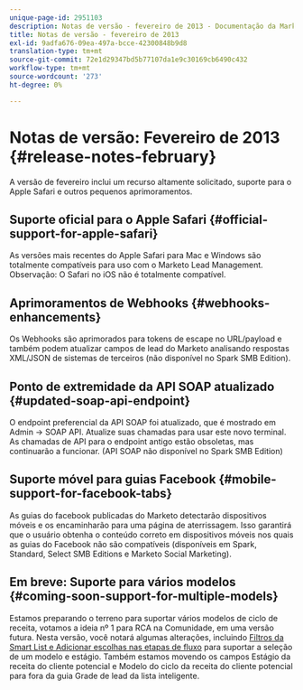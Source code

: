 ```yaml
---
unique-page-id: 2951103
description: Notas de versão - fevereiro de 2013 - Documentação da Marketo - Documentação do produto
title: Notas de versão - fevereiro de 2013
exl-id: 9adfa676-09ea-497a-bcce-42300848b9d8
translation-type: tm+mt
source-git-commit: 72e1d29347bd5b77107da1e9c30169cb6490c432
workflow-type: tm+mt
source-wordcount: '273'
ht-degree: 0%

---
```


# Notas de versão: Fevereiro de 2013 {#release-notes-february}

A versão de fevereiro inclui um recurso altamente solicitado, suporte para o Apple Safari e outros pequenos aprimoramentos.

## Suporte oficial para o Apple Safari {#official-support-for-apple-safari}

As versões mais recentes do Apple Safari para Mac e Windows são totalmente compatíveis para uso com o Marketo Lead Management. Observação: O Safari no iOS não é totalmente compatível.

## Aprimoramentos de Webhooks {#webhooks-enhancements}

Os Webhooks são aprimorados para tokens de escape no URL/payload e também podem atualizar campos de lead do Marketo analisando respostas XML/JSON de sistemas de terceiros (não disponível no Spark SMB Edition).

## Ponto de extremidade da API SOAP atualizado {#updated-soap-api-endpoint}

O endpoint preferencial da API SOAP foi atualizado, que é mostrado em Admin -> SOAP API. Atualize suas chamadas para usar este novo terminal. As chamadas de API para o endpoint antigo estão obsoletas, mas continuarão a funcionar. (API SOAP não disponível no Spark SMB Edition)

## Suporte móvel para guias Facebook {#mobile-support-for-facebook-tabs}

As guias do facebook publicadas do Marketo detectarão dispositivos móveis e os encaminharão para uma página de aterrissagem. Isso garantirá que o usuário obtenha o conteúdo correto em dispositivos móveis nos quais as guias do Facebook não são compatíveis (disponíveis em Spark, Standard, Select SMB Editions e Marketo Social Marketing).

## Em breve: Suporte para vários modelos {#coming-soon-support-for-multiple-models}

Estamos preparando o terreno para suportar vários modelos de ciclo de receita, votamos a ideia nº 1 para RCA na Comunidade, em uma versão futura. Nesta versão, você notará algumas alterações, incluindo [Filtros da Smart List e Adicionar escolhas nas etapas de fluxo](/help/marketo/product-docs/reporting/revenue-cycle-analytics/revenue-cycle-models/find-all-leads-in-a-revenue-cycle-model.md) para suportar a seleção de um modelo e estágio. Também estamos movendo os campos Estágio da receita do cliente potencial e Modelo do ciclo da receita do cliente potencial para fora da guia Grade de lead da lista inteligente.
